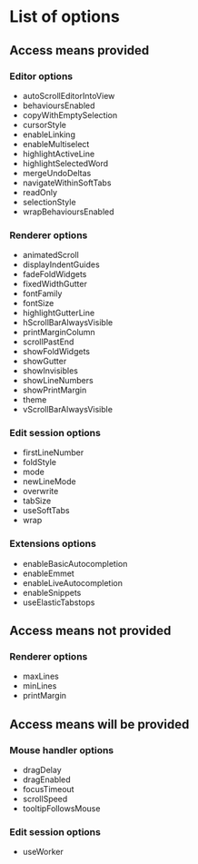 # List of options

## Access means provided

### Editor options

- autoScrollEditorIntoView
- behavioursEnabled
- copyWithEmptySelection
- cursorStyle
- enableLinking
- enableMultiselect
- highlightActiveLine
- highlightSelectedWord
- mergeUndoDeltas
- navigateWithinSoftTabs
- readOnly
- selectionStyle
- wrapBehavioursEnabled

### Renderer options

- animatedScroll
- displayIndentGuides
- fadeFoldWidgets
- fixedWidthGutter
- fontFamily
- fontSize
- highlightGutterLine
- hScrollBarAlwaysVisible
- printMarginColumn
- scrollPastEnd
- showFoldWidgets
- showGutter
- showInvisibles
- showLineNumbers
- showPrintMargin
- theme
- vScrollBarAlwaysVisible

### Edit session options

- firstLineNumber
- foldStyle
- mode
- newLineMode
- overwrite
- tabSize
- useSoftTabs
- wrap

### Extensions options

- enableBasicAutocompletion
- enableEmmet
- enableLiveAutocompletion
- enableSnippets
- useElasticTabstops

## Access means not provided

### Renderer options

- maxLines
- minLines
- printMargin


## Access means will be provided

### Mouse handler options

- dragDelay
- dragEnabled
- focusTimeout
- scrollSpeed
- tooltipFollowsMouse

### Edit session options

- useWorker

